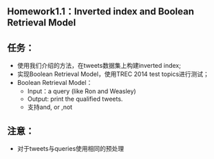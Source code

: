 Homework1.1：Inverted index and Boolean Retrieval Model
---
## 任务：
- 使用我们介绍的方法，在tweets数据集上构建inverted index; 
- 实现Boolean Retrieval Model，使用TREC 2014 test topics进行测试； 
- Boolean Retrieval Model： 
   + Input：a query (like Ron and Weasley) 
   + Output: print the qualified tweets. 
   + 支持and, or ,not 
## 注意：
- 对于tweets与queries使用相同的预处理

